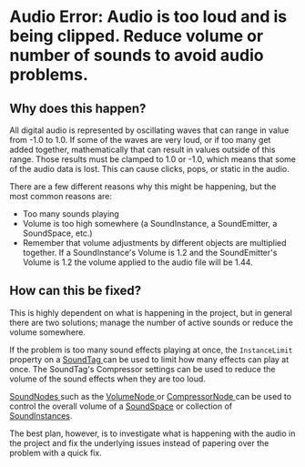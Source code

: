 
 # Audio Error: Audio is too loud and is being clipped. Reduce volume or number of sounds to avoid audio problems.


 ## Why does this happen?

All digital audio is represented by oscillating waves that can range in value from -1.0 to 1.0. If some of the waves are very loud, or if too many get added together, mathematically that can result in values outside of this range. Those results must be clamped to 1.0 or -1.0, which means that some of the audio data is lost. This can cause clicks, pops, or static in the audio. 

There are a few different reasons why this might be happening, but the most common reasons are:
- Too many sounds playing
- Volume is too high somewhere (a SoundInstance, a SoundEmitter, a SoundSpace, etc.)
 - Remember that volume adjustments by different objects are multiplied together. If a SoundInstance's Volume is 1.2 and the SoundEmitter's Volume is 1.2 the volume applied to the audio file will be 1.44.

 ## How can this be fixed?

This is highly dependent on what is happening in the project, but in general there are two solutions; manage the number of active sounds or reduce the volume somewhere. 

If the problem is too many sound effects playing at once, the `InstanceLimit` property on a [SoundTag  ](soundtag.md) can be used to limit how many effects can play at once. The SoundTag's Compressor settings can be used to reduce the volume of the sound effects when they are too loud.

[SoundNodes ](soundnode.md) such as the [VolumeNode ](soundnode/volumenode.md) or [CompressorNode ](soundnode/compressornode.md) can be used to control the overall volume of a [SoundSpace](soundspace.md) or collection of [SoundInstances](soundinstance.md).

The best plan, however, is to investigate what is happening with the audio in the project and fix the underlying issues instead of papering over the problem with a quick fix. 

 